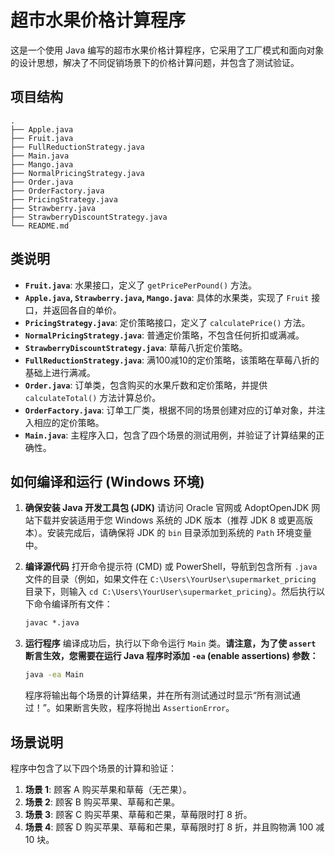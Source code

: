# 超市水果价格计算程序

这是一个使用 Java 编写的超市水果价格计算程序，它采用了工厂模式和面向对象的设计思想，解决了不同促销场景下的价格计算问题，并包含了测试验证。

## 项目结构

```
.  
├── Apple.java
├── Fruit.java
├── FullReductionStrategy.java
├── Main.java
├── Mango.java
├── NormalPricingStrategy.java
├── Order.java
├── OrderFactory.java
├── PricingStrategy.java
├── Strawberry.java
├── StrawberryDiscountStrategy.java
└── README.md
```

## 类说明

-   **`Fruit.java`**: 水果接口，定义了 `getPricePerPound()` 方法。
-   **`Apple.java`, `Strawberry.java`, `Mango.java`**: 具体的水果类，实现了 `Fruit` 接口，并返回各自的单价。
-   **`PricingStrategy.java`**: 定价策略接口，定义了 `calculatePrice()` 方法。
-   **`NormalPricingStrategy.java`**: 普通定价策略，不包含任何折扣或满减。
-   **`StrawberryDiscountStrategy.java`**: 草莓八折定价策略。
-   **`FullReductionStrategy.java`**: 满100减10的定价策略，该策略在草莓八折的基础上进行满减。
-   **`Order.java`**: 订单类，包含购买的水果斤数和定价策略，并提供 `calculateTotal()` 方法计算总价。
-   **`OrderFactory.java`**: 订单工厂类，根据不同的场景创建对应的订单对象，并注入相应的定价策略。
-   **`Main.java`**: 主程序入口，包含了四个场景的测试用例，并验证了计算结果的正确性。

## 如何编译和运行 (Windows 环境)

1.  **确保安装 Java 开发工具包 (JDK)**
    请访问 Oracle 官网或 AdoptOpenJDK 网站下载并安装适用于您 Windows 系统的 JDK 版本（推荐 JDK 8 或更高版本）。安装完成后，请确保将 JDK 的 `bin` 目录添加到系统的 `Path` 环境变量中。

2.  **编译源代码**
    打开命令提示符 (CMD) 或 PowerShell，导航到包含所有 `.java` 文件的目录（例如，如果文件在 `C:\Users\YourUser\supermarket_pricing` 目录下，则输入 `cd C:\Users\YourUser\supermarket_pricing`）。然后执行以下命令编译所有文件：
    ```cmd
    javac *.java
    ```

3.  **运行程序**
    编译成功后，执行以下命令运行 `Main` 类。**请注意，为了使 `assert` 断言生效，您需要在运行 Java 程序时添加 `-ea` (enable assertions) 参数：**
    ```cmd
    java -ea Main
    ```

    程序将输出每个场景的计算结果，并在所有测试通过时显示“所有测试通过！”。如果断言失败，程序将抛出 `AssertionError`。

## 场景说明

程序中包含了以下四个场景的计算和验证：

1.  **场景 1**: 顾客 A 购买苹果和草莓（无芒果）。
2.  **场景 2**: 顾客 B 购买苹果、草莓和芒果。
3.  **场景 3**: 顾客 C 购买苹果、草莓和芒果，草莓限时打 8 折。
4.  **场景 4**: 顾客 D 购买苹果、草莓和芒果，草莓限时打 8 折，并且购物满 100 减 10 块。


